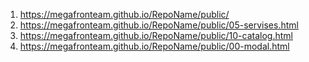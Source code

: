 1. <https://megafronteam.github.io/RepoName/public/>
2. <https://megafronteam.github.io/RepoName/public/05-servises.html>
3. <https://megafronteam.github.io/RepoName/public/10-catalog.html>
4. <https://megafronteam.github.io/RepoName/public/00-modal.html>